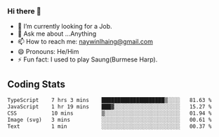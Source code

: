 ### Hi there 👋

- 🔭 I’m currently looking for a Job.
- 💬 Ask me about ...Anything
- 📫 How to reach me: naywinlhaing@gmail.com
- 😄 Pronouns: He/Him
- ⚡ Fun fact: I used to play Saung(Burmese Harp).


## Coding Stats
<!--START_SECTION:waka-->

```txt
TypeScript    7 hrs 3 mins    ████████████████████▒░░░░   81.63 %
JavaScript    1 hr 19 mins    ███▓░░░░░░░░░░░░░░░░░░░░░   15.27 %
CSS           10 mins         ▒░░░░░░░░░░░░░░░░░░░░░░░░   01.94 %
Image (svg)   3 mins          ░░░░░░░░░░░░░░░░░░░░░░░░░   00.61 %
Text          1 min           ░░░░░░░░░░░░░░░░░░░░░░░░░   00.37 %
```

<!--END_SECTION:waka-->
